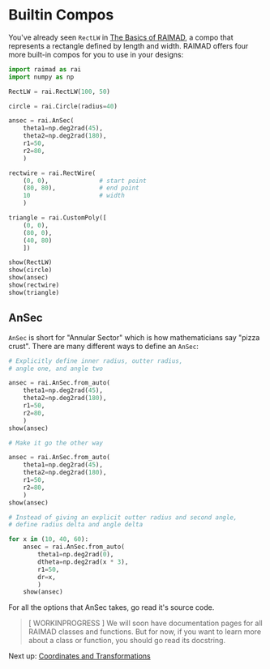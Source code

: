 # Builtin Compos

You've already seen `RectLW` in [The Basics of RAIMAD](basics.md),
a compo that represents a rectangle defined by length and width.
RAIMAD offers four more built-in compos for you to use in your
designs:

```python exec
import raimad as rai
import numpy as np

RectLW = rai.RectLW(100, 50)

circle = rai.Circle(radius=40)

ansec = rai.AnSec(
    theta1=np.deg2rad(45),
    theta2=np.deg2rad(180),
    r1=50,
    r2=80,
    )

rectwire = rai.RectWire(
    (0, 0),              # start point
    (80, 80),            # end point
    10                   # width
    )

triangle = rai.CustomPoly([
    (0, 0),
    (80, 0),
    (40, 80)
    ])

show(RectLW)
show(circle)
show(ansec)
show(rectwire)
show(triangle)
```

## AnSec

`AnSec` is short for "Annular Sector"
which is how mathematicians say "pizza crust".
There are many different ways to define an `AnSec`:

```python exec
# Explicitly define inner radius, outter radius,
# angle one, and angle two

ansec = rai.AnSec.from_auto(
    theta1=np.deg2rad(45),
    theta2=np.deg2rad(180),
    r1=50,
    r2=80,
    )
show(ansec)
```

```python exec
# Make it go the other way

ansec = rai.AnSec.from_auto(
    theta1=np.deg2rad(45),
    theta2=np.deg2rad(180),
    r1=50,
    r2=80,
    )
show(ansec)
```

```python exec
# Instead of giving an explicit outter radius and second angle,
# define radius delta and angle delta

for x in (10, 40, 60):
    ansec = rai.AnSec.from_auto(
        theta1=np.deg2rad(0),
        dtheta=np.deg2rad(x * 3),
        r1=50,
        dr=x,
        )
    show(ansec)
```

For all the options that AnSec takes,
go read it's source code.

> [ WORKINPROGRESS ]
> We will soon have documentation pages for all RAIMAD classes and functions.
> But for now, if you want to learn more about a class or function,
> you should go read its docstring.

<!--
    TODO more rectwire examples (polar)
    -->

Next up: [Coordinates and Transformations](coords-transforms.md)


